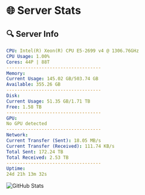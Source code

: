 # 🌐 Server Stats
## 🔍 Server Info
```yaml
CPU: Intel(R) Xeon(R) CPU E5-2699 v4 @ 1306.76GHz
CPU Usage: 1.00%
Cores: 44P | 88T
-----------------------------------
Memory:
Current Usage: 145.02 GB/503.74 GB
Available: 355.26 GB
-----------------------------------
Disk:
Current Usage: 51.35 GB/1.71 TB
Free: 1.58 TB
-----------------------------------
GPU:
No GPU detected
-----------------------------------
Network:
Current Transfer (Sent): 18.05 MB/s
Current Transfer (Received): 111.74 KB/s
Total Sent: 172.24 TB
Total Received: 2.53 TB
-----------------------------------
Uptime:
24d 21h 13m 32s
```
![GitHub Stats](https://img.shields.io/badge/Updated-2025-03-04_19:56:50-blue)